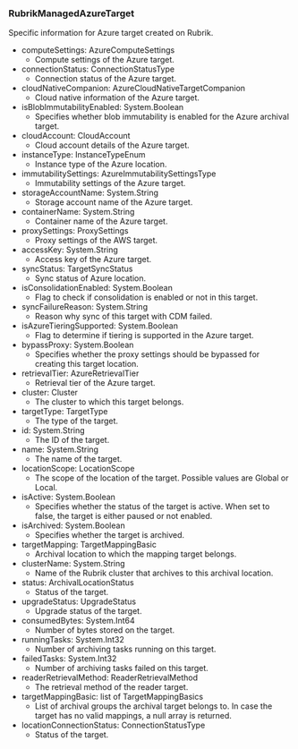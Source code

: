 ### RubrikManagedAzureTarget
Specific information for Azure target created on Rubrik.

- computeSettings: AzureComputeSettings
  - Compute settings of the Azure target.
- connectionStatus: ConnectionStatusType
  - Connection status of the Azure target.
- cloudNativeCompanion: AzureCloudNativeTargetCompanion
  - Cloud native information of the Azure target.
- isBlobImmutabilityEnabled: System.Boolean
  - Specifies whether blob immutability is enabled for the Azure archival target.
- cloudAccount: CloudAccount
  - Cloud account details of the Azure target.
- instanceType: InstanceTypeEnum
  - Instance type of the Azure location.
- immutabilitySettings: AzureImmutabilitySettingsType
  - Immutability settings of the Azure target.
- storageAccountName: System.String
  - Storage account name of the Azure target.
- containerName: System.String
  - Container name of the Azure target.
- proxySettings: ProxySettings
  - Proxy settings of the AWS target.
- accessKey: System.String
  - Access key of the Azure target.
- syncStatus: TargetSyncStatus
  - Sync status of Azure location.
- isConsolidationEnabled: System.Boolean
  - Flag to check if consolidation is enabled or not in this target.
- syncFailureReason: System.String
  - Reason why sync of this target with CDM failed.
- isAzureTieringSupported: System.Boolean
  - Flag to determine if tiering is supported in the Azure target.
- bypassProxy: System.Boolean
  - Specifies whether the proxy settings should be bypassed for creating this target location.
- retrievalTier: AzureRetrievalTier
  - Retrieval tier of the Azure target.
- cluster: Cluster
  - The cluster to which this target belongs.
- targetType: TargetType
  - The type of the target.
- id: System.String
  - The ID of the target.
- name: System.String
  - The name of the target.
- locationScope: LocationScope
  - The scope of the location of the target. Possible values are Global or Local.
- isActive: System.Boolean
  - Specifies whether the status of the target is active. When set to false, the target is either paused or not enabled.
- isArchived: System.Boolean
  - Specifies whether the target is archived.
- targetMapping: TargetMappingBasic
  - Archival location to which the mapping target belongs.
- clusterName: System.String
  - Name of the Rubrik cluster that archives to this archival location.
- status: ArchivalLocationStatus
  - Status of the target.
- upgradeStatus: UpgradeStatus
  - Upgrade status of the target.
- consumedBytes: System.Int64
  - Number of bytes stored on the target.
- runningTasks: System.Int32
  - Number of archiving tasks running on this target.
- failedTasks: System.Int32
  - Number of archiving tasks failed on this target.
- readerRetrievalMethod: ReaderRetrievalMethod
  - The retrieval method of the reader target.
- targetMappingBasic: list of TargetMappingBasics
  - List of archival groups the archival target belongs to. In case the target has no valid mappings, a null array is returned.
- locationConnectionStatus: ConnectionStatusType
  - Status of the target.

